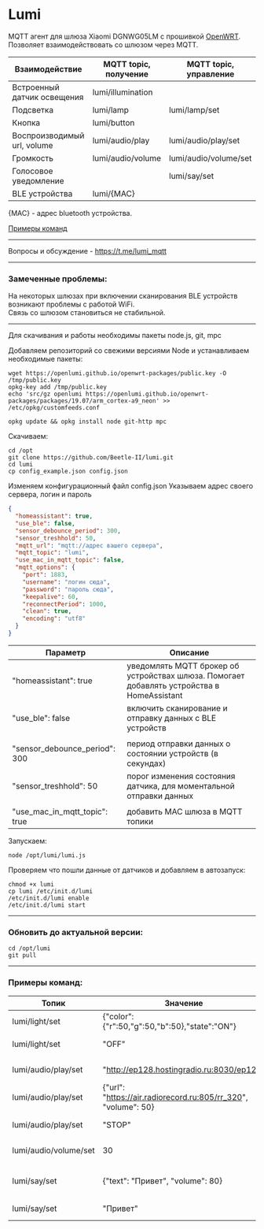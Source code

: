 # Lumi

MQTT агент для шлюза Xiaomi DGNWG05LM с прошивкой [OpenWRT](https://github.com/openlumi/xiaomi-gateway-openwrt).  
Позволяет взаимодействовать со шлюзом через MQTT.

Взаимодействие | MQTT topic, получение | MQTT topic, управление
--- | --- | ---
Встроенный датчик освещения | lumi/illumination
Подсветка | lumi/lamp | lumi/lamp/set
Кнопка | lumi/button
Воспроизводимый url, volume | lumi/audio/play | lumi/audio/play/set
Громкость | lumi/audio/volume | lumi/audio/volume/set
Голосовое уведомление |  | lumi/say/set
BLE устройства | lumi/{MAC} |

{MAC} - адрес bluetooth устройства.

[Примеры команд](#примеры-команд)

---
Вопросы и обсуждение - https://t.me/lumi_mqtt

---

### Замеченные проблемы:

На некоторых шлюзах при включении сканирования BLE устройств возникают проблемы с работой WiFi.  
Связь со шлюзом становиться не стабильной.

---
Для скачивания и работы необходимы пакеты node.js, git, mpc

Добавляем репозиторий со свежими версиями Node и устанавливаем необходимые пакеты:

```
wget https://openlumi.github.io/openwrt-packages/public.key -O /tmp/public.key
opkg-key add /tmp/public.key
echo 'src/gz openlumi https://openlumi.github.io/openwrt-packages/packages/19.07/arm_cortex-a9_neon' >> /etc/opkg/customfeeds.conf

opkg update && opkg install node git-http mpc
```

Скачиваем:

```
cd /opt
git clone https://github.com/Beetle-II/lumi.git
cd lumi
cp config_example.json config.json
```

Изменяем конфигурационный файл config.json Указываем адрес своего сервера, логин и пароль

```json
{
  "homeassistant": true,
  "use_ble": false,
  "sensor_debounce_period": 300,
  "sensor_treshhold": 50,
  "mqtt_url": "mqtt://адрес вашего сервера",
  "mqtt_topic": "lumi",
  "use_mac_in_mqtt_topic": false,
  "mqtt_options": {
    "port": 1883,
    "username": "логин сюда",
    "password": "пароль сюда",
    "keepalive": 60,
    "reconnectPeriod": 1000,
    "clean": true,
    "encoding": "utf8"
  }
}
```

Параметр | Описание
--- | ---
"homeassistant": true | уведомлять MQTT брокер об устройствах шлюза. Помогает добавлять устройства в HomeAssistant
"use_ble": false | включить сканирование и отправку данных c BLE устройств
||
"sensor_debounce_period": 300 | период отправки данных о состоянии устройств (в секундах)
"sensor_treshhold": 50 | порог изменения состояния датчика, для моментальной отправки данных
||
"use_mac_in_mqtt_topic": true | добавить MAC шлюза в MQTT топики

Запускаем:

```
node /opt/lumi/lumi.js
```

Проверяем что пошли данные от датчиков и добавляем в автозапуск:

```
chmod +x lumi
cp lumi /etc/init.d/lumi
/etc/init.d/lumi enable
/etc/init.d/lumi start
```

---

### Обновить до актуальной версии:

```
cd /opt/lumi
git pull
```

---

### Примеры команд:

Топик | Значение | Описание
---|---|---
lumi/light/set | {"color":{"r":50,"g":50,"b":50},"state":"ON"} | Включить подсветку
lumi/light/set | "OFF" | Выключить подсветку
||
lumi/audio/play/set | "http://ep128.hostingradio.ru:8030/ep128" | Включить Радио Европа+
lumi/audio/play/set | {"url": "https://air.radiorecord.ru:805/rr_320", "volume": 50} | Включить Радио рекорд с громкостью 50
lumi/audio/play/set | "STOP" | Выключить воспроизведение
||
lumi/audio/volume/set | 30 | Именить громкость на 30
||
lumi/say/set | {"text": "Привет", "volume": 80} | Произнести 'Привет' с громкостью 80
lumi/say/set | "Привет" | Произнести 'Привет'